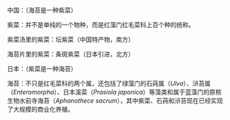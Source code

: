 
中国：（海苔是一种紫菜）

紫菜：并不是单纯的一个物种，而是红藻门红毛菜科上百个种的统称。

紫菜汤里的紫菜：坛紫菜（中国特产物，南方）

海苔片里的紫菜：条斑紫菜（日本引进，北方）

日本：（紫菜是一种海苔）

海苔：不只是红毛菜科的两个属，还包括了绿藻门的石莼属（_Ulva_）、浒苔属（_Enteromorpha_）、日本溪菜（_Prasiola japonica_）等藻类和属于蓝藻门的原核生物水前寺海苔（_Aphanothece sacrum_），其中紫菜、石莼和浒苔现在已经实现了大规模的商业化养殖。
